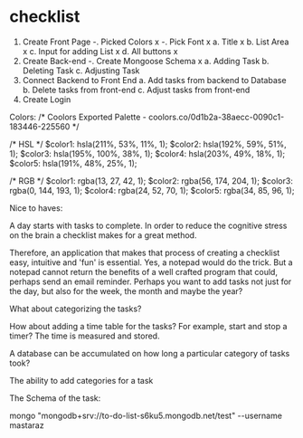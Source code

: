 # checklist

1. Create Front Page
    -. Picked Colors x
    -. Pick Font x
    a. Title x
    b. List Area x
    c. Input for adding List x
    d. All buttons x
2. Create Back-end
    -. Create Mongoose Schema x
    a. Adding Task
    b. Deleting Task
    c. Adjusting Task
3. Connect Backend to Front End
    a. Add tasks from backend to Database
    b. Delete tasks from front-end
    c. Adjust tasks from front-end
4. Create Login


Colors:
/* Coolors Exported Palette - coolors.co/0d1b2a-38aecc-0090c1-183446-225560 */

/* HSL */
$color1: hsla(211%, 53%, 11%, 1);
$color2: hsla(192%, 59%, 51%, 1);
$color3: hsla(195%, 100%, 38%, 1);
$color4: hsla(203%, 49%, 18%, 1);
$color5: hsla(191%, 48%, 25%, 1);

/* RGB */
$color1: rgba(13, 27, 42, 1);
$color2: rgba(56, 174, 204, 1);
$color3: rgba(0, 144, 193, 1);
$color4: rgba(24, 52, 70, 1);
$color5: rgba(34, 85, 96, 1);

Nice to haves:

A day starts with tasks to complete. In order to reduce the cognitive stress on the brain a checklist makes for a great method.

Therefore, an application that makes that process of creating a checklist easy, intuitive and 'fun' is essential. Yes, a notepad would do the trick. But a notepad cannot return the benefits of a well crafted program that could, perhaps send an email reminder. Perhaps you want to add tasks not just for the day, but also for the week, the month and maybe the year?

What about categorizing the tasks?

How about adding a time table for the tasks? For example, start and stop a timer? The time is measured and stored.

A database can be accumulated on how long a particular category of tasks took?

The ability to add categories for a task

The Schema of the task:

mongo "mongodb+srv://to-do-list-s6ku5.mongodb.net/test" --username mastaraz
